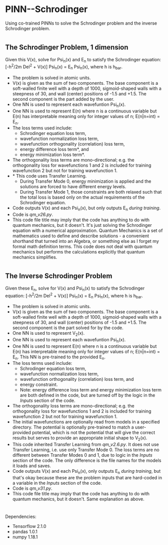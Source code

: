 # PINN--Schrodinger
Using co-trained PINNs to solve the Schrodinger problem and the inverse Schrodinger problem.

#
## The Schrodinger Problem, 1 dimension
Given this V(x), solve for Psi<sub>n</sub>(x) and E<sub>n</sub> to satisfy the Schrodinger equation: \[-h<sup>2</sup>/2m Del<sup>2</sup> + V(x)\] Psi<sub>n</sub>(x) = E<sub>n</sub> Psi<sub>n</sub>(x), where h is h<sub>bar</sub>.

+ The problem is solved in atomic units.
+ V(x) is given as the sum of two components. The base component is a soft-walled finite well with a depth of 1000, sigmoid-shaped walls with a steepness of 30, and wall (center) positions of -1.5 and +1.5. The second component is the part added by the user.
+ One NN is used to represent each wavefuntion Psi<sub>n</sub>(x).
+ One NN is used to represent E(n) where n is a continuous variable but E(n) has interpretable meaning only for integer values of n; E(n|n=int) = E<sub>n</sub>.
+ The loss terms used include:
  + Schrodinger equation loss term,
  + wavefunction normalization loss term,
  + wavefunction orthogonality (correlation) loss term,
  + energy difference loss term\*, and
  + energy minimization loss term\*.
+ The orthogonality loss terms are mono-directional; e.g. the orthogonality loss for wavefunctions 1 and 2 is included for training wavefunction 2 but not for training wavefunction 1.
+ \* This code uses Transfer Learning.
  + During Transfer Mode 0, energy minimization is applied and the solutions are forced to have different energy levels. 
  + During Transfer Mode 1, those constraints are both relaxed such that the total loss is based only on the actual requirements of the Schrodinger equation.
+ Code outputs V(x) and each Psi<sub>n</sub>(x), but only outputs E<sub>n</sub> _during training_.
+ Code is _qm_v26.py_.
+ This code file title may imply that the code has anything to do with quantum mechanics, but it doesn't. It's just solving the Schrodinger equation with a numerical approximation. Quantum Mechanics is a set of mathematics used to define and describe solutions - a convenient shorthand that turned into an Algebra, or something else as I forget my formal math definition terms. This code does not deal with quantum mechanics but performs the calculations explicitly that quantum mechanics simplifies.

#
## The Inverse Schrodinger Problem
Given these E<sub>n</sub>, solve for V(x) and Psi<sub>n</sub>(x) to satisfy the Schrodinger equation: \[-h<sup>2</sup>/2m Del<sup>2</sup> + V(x)\] Psi<sub>n</sub>(x) = E<sub>n</sub> Psi<sub>n</sub>(x), where h is h<sub>bar</sub>.

+ The problem is solved in atomic units.
+ V(x) is given as the sum of two components. The base component is a soft-walled finite well with a depth of 1000, sigmoid-shaped walls with a steepness of 30, and wall (center) positions of -1.5 and +1.5. The second component is the part solved for by the code.
+ One NN is used to represent V<sub>2</sub>(x). 
+ One NN is used to represent each wavefuntion Psi<sub>n</sub>(x).
+ One NN is used to represent E(n) where n is a continuous variable but E(n) has interpretable meaning only for integer values of n; E(n|n=int) = E<sub>n</sub>. This NN is pre-trained to the provided E<sub>n</sub>.
+ The loss terms used include:
  + Schrodinger equation loss term,
  + wavefunction normalization loss term,
  + wavefunction orthogonality (correlation) loss term, and
  + energy constraint.
  + Note: energy difference loss term and energy minimization loss term are both defined in the code, but are turned off by the logic in the _Inputs_ section of the code.
+ The orthogonality loss terms are mono-directional; e.g. the orthogonality loss for wavefunctions 1 and 2 is included for training wavefunction 2 but not for training wavefunction 1.
+ The initial wavefunctions are optionally read from models in a specified directory. The potential is optionally pre-trained to match a user-provided potential, which is not the potential that will give the correct results but serves to provide an appropriate initial shape to V<sub>2</sub>(x).
+ This code inherited Transfer Learning from _qm_v2.6.py_. It does not use Transfer Learning, i.e. use only Transfer Mode 0. The loss terms are no different between Transfer Modes 0 and 1, due to logic in the _Inputs_ section of the code. The only difference is the file names for the models it loads and saves.
+ Code outputs V(x) and each Psi<sub>n</sub>(x), only outputs E<sub>n</sub> _during training_, but that's okay because these are the problem inputs that are hard-coded in a variable in the _Inputs_ section of the code.
+ Code is _qm_v31.py_.
+ This code file title may imply that the code has anything to do with quantum mechanics, but it doesn't. Same explanation as above.

#
Dependencies:

+ Tensorflow 2.1.0
+ pandas 1.0.1
+ numpy 1.18.1

